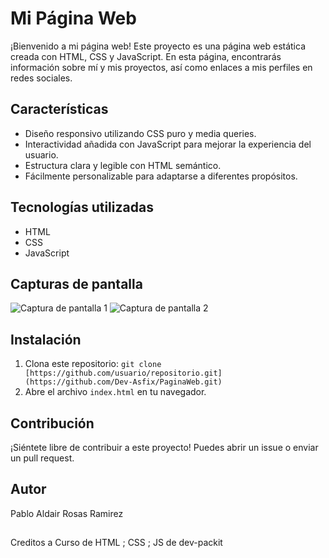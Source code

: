 # Mi Página Web

¡Bienvenido a mi página web! Este proyecto es una página web estática creada con HTML, CSS y JavaScript. En esta página, encontrarás información sobre mí y mis proyectos, así como enlaces a mis perfiles en redes sociales.

## Características

- Diseño responsivo utilizando CSS puro y media queries.
- Interactividad añadida con JavaScript para mejorar la experiencia del usuario.
- Estructura clara y legible con HTML semántico.
- Fácilmente personalizable para adaptarse a diferentes propósitos.

## Tecnologías utilizadas

- HTML
- CSS
- JavaScript

## Capturas de pantalla

![Captura de pantalla 1](screenshots/screenshot1.png)
![Captura de pantalla 2](screenshots/screenshot2.png)

## Instalación

1. Clona este repositorio: `git clone [https://github.com/usuario/repositorio.git](https://github.com/Dev-Asfix/PaginaWeb.git)`
2. Abre el archivo `index.html` en tu navegador.

## Contribución

¡Siéntete libre de contribuir a este proyecto! Puedes abrir un issue o enviar un pull request.

## Autor

Pablo Aldair Rosas Ramirez

## 

Creditos a Curso de HTML ; CSS ; JS de dev-packit
